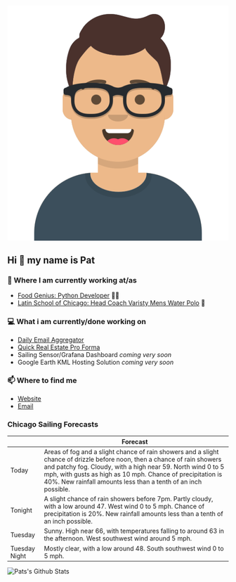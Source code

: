 [![Social banner for p-j-falconer](https://raw.githubusercontent.com/P-J-FALCONER/P-J-FALCONER/master/assets/avataaars.svg)](https://patfalconer.com/)
## Hi :wave: my name is Pat

### 💼 Where I am currently working at/as
- [Food Genius: Python Developer](https://getfoodgenius.com/) 🍔🐍
- [Latin School of Chicago: Head Coach Varisty Mens Water Polo](https://www.latinschool.org/) 🤽


### 💻 What i am currently/done working on
 - [Daily Email Aggregator](https://github.com/P-J-FALCONER/dott_daily_mail)
 - [Quick Real Estate Pro Forma](https://github.com/P-J-FALCONER/henry)
 - Sailing Sensor/Grafana Dashboard *coming very soon*
 - Google Earth KML Hosting Solution *coming very soon*

### 📫 Where to find me
 - [Website](https://patfalconer.com/)
 - [Email](mailto:patrick.j.falconer@gmail.com)


### Chicago Sailing Forecasts
|   | Forecast  |
|---|---|
| Today | Areas of fog and a slight chance of rain showers and a slight chance of drizzle before noon, then a chance of rain showers and patchy fog. Cloudy, with a high near 59. North wind 0 to 5 mph, with gusts as high as 10 mph. Chance of precipitation is 40%. New rainfall amounts less than a tenth of an inch possible. |
| Tonight | A slight chance of rain showers before 7pm. Partly cloudy, with a low around 47. West wind 0 to 5 mph. Chance of precipitation is 20%. New rainfall amounts less than a tenth of an inch possible. |
| Tuesday | Sunny. High near 66, with temperatures falling to around 63 in the afternoon. West southwest wind around 5 mph. |
| Tuesday Night | Mostly clear, with a low around 48. South southwest wind 0 to 5 mph. |

![Pats's Github Stats](https://github-readme-stats.vercel.app/api?username=p-j-falconer&show_icons=true&theme=radical)
